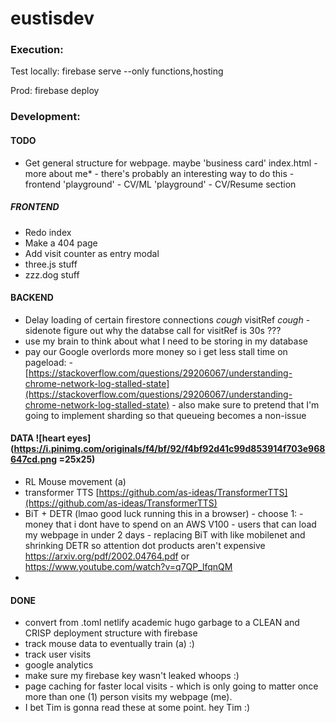 # eustisdev

### Execution:

Test locally:
firebase serve --only functions,hosting

Prod:
firebase deploy

### Development:

#### TODO

- Get general structure for webpage. maybe 'business card' index.html - more about me\* - there's probably an interesting way to do this - frontend 'playground' - CV/ML 'playground' - CV/Resume section

##### FRONTEND

- Redo index
- Make a 404 page
- Add visit counter as entry modal
- three.js stuff
- zzz.dog stuff

#### BACKEND

- Delay loading of certain firestore connections _cough_ visitRef _cough_ - sidenote figure out why the databse call for visitRef is 30s ???
- use my brain to think about what I need to be storing in my database
- pay our Google overlords more money so i get less stall time on pageload: - [https://stackoverflow.com/questions/29206067/understanding-chrome-network-log-stalled-state](https://stackoverflow.com/questions/29206067/understanding-chrome-network-log-stalled-state) - also make sure to pretend that I'm going to implement sharding so that queueing becomes a non-issue

#### DATA ![heart eyes](https://i.pinimg.com/originals/f4/bf/92/f4bf92d41c99d853914f703e968647cd.png =25x25)

- RL Mouse movement (a)
- transformer TTS [https://github.com/as-ideas/TransformerTTS](https://github.com/as-ideas/TransformerTTS)
- BiT + DETR (lmao good luck running this in a browser) - choose 1: - money that i dont have to spend on an AWS V100 - users that can load my webpage in under 2 days - replacing BiT with like mobilenet and shrinking DETR so attention dot products aren't expensive https://arxiv.org/pdf/2002.04764.pdf or https://www.youtube.com/watch?v=q7QP_lfqnQM
-

#### DONE

- convert from .toml netlify academic hugo garbage to a CLEAN and CRISP deployment structure with firebase
- track mouse data to eventually train (a) :)
- track user visits
- google analytics
- make sure my firebase key wasn't leaked whoops :)
- page caching for faster local visits - which is only going to matter once more than one (1) person visits my webpage (me).
- I bet Tim is gonna read these at some point. hey Tim :)
